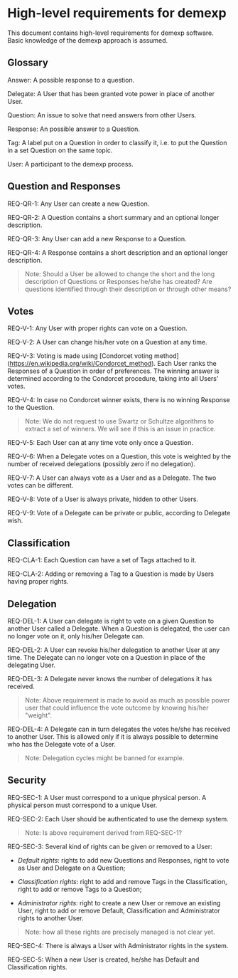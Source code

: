 # High-level requirements for demexp #

This document contains high-level requirements for demexp
software. Basic knowledge of the demexp approach is assumed.

## Glossary ##

Answer: A possible response to a question.

Delegate: A User that has been granted vote power in place of another
User.

Question: An issue to solve that need answers from other Users.

Response: An possible answer to a Question.

Tag: A label put on a Question in order to classify it, i.e. to put the
Question in a set Question on the same topic.

User: A participant to the demexp process.

## Question and Responses ##

REQ-QR-1: Any User can create a new Question.

REQ-QR-2: A Question contains a short summary and an optional longer
description.

REQ-QR-3: Any User can add a new Response to a Question.

REQ-QR-4: A Response contains a short description and an optional longer
description.

> Note: Should a User be allowed to change the short and the long
> description of Questions or Responses he/she has created? Are
> questions identified through their description or through other means?

## Votes ##

REQ-V-1: Any User with proper rights can vote on a Question.

REQ-V-2: A User can change his/her vote on a Question at any time.

REQ-V-3: Voting is made using [Condorcet voting method]
(https://en.wikipedia.org/wiki/Condorcet_method). Each User ranks the
Responses of a Question in order of preferences. The winning answer is
determined according to the Condorcet procedure, taking into all Users'
votes.

REQ-V-4: In case no Condorcet winner exists, there is no winning
Response to the Question.

> Note: We do not request to use Swartz or Schultze algorithms to
> extract a set of winners. We will see if this is an issue in practice.

REQ-V-5: Each User can at any time vote only once a Question.

REQ-V-6: When a Delegate votes on a Question, this vote is weighted by
the number of received delegations (possibly zero if no delegation).

REQ-V-7: A User can always vote as a User and as a Delegate. The two
votes can be different.

REQ-V-8: Vote of a User is always private, hidden to other Users.

REQ-V-9: Vote of a Delegate can be private or public, according to
Delegate wish.

## Classification ##

REQ-CLA-1: Each Question can have a set of Tags attached to it.

REQ-CLA-2: Adding or removing a Tag to a Question is made by Users
having proper rights.

## Delegation ##

REQ-DEL-1: A User can delegate is right to vote on a given Question to
another User called a Delegate. When a Question is delegated, the user
can no longer vote on it, only his/her Delegate can.

REQ-DEL-2: A User can revoke his/her delegation to another User at any
time. The Delegate can no longer vote on a Question in place of the
delegating User.

REQ-DEL-3: A Delegate never knows the number of delegations it has
received.

> Note: Above requirement is made to avoid as much as possible power
> user that could influence the vote outcome by knowing his/her
> "weight".

REQ-DEL-4: A Delegate can in turn delegates the votes he/she has
received to another User. This is allowed only if it is always possible
to determine who has the Delegate vote of a User.

> Note: Delegation cycles might be banned for example.

## Security ##

REQ-SEC-1: A User must correspond to a unique physical person. A
physical person must correspond to a unique User.

REQ-SEC-2: Each User should be authenticated to use the demexp system.

> Note: Is above requirement derived from REQ-SEC-1?

REQ-SEC-3: Several kind of rights can be given or removed to a User:

* _Default rights_: rights to add new Questions and Responses, right to
  vote as User and Delegate on a Question;

* _Classification rights_: right to add and remove Tags in the
  Classification, right to add or remove Tags to a Question;

* _Administrator rights_: right to create a new User or remove an
  existing User, right to add or remove Default, Classification and
  Administrator rights to another User.

> Note: how all these rights are precisely managed is not clear yet.

REQ-SEC-4: There is always a User with Administrator rights in the
system.

REQ-SEC-5: When a new User is created, he/she has Default and
Classification rights.
